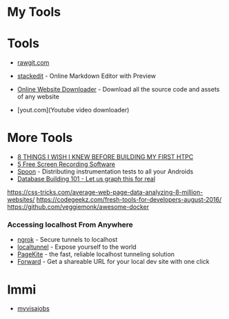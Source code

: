 # My Tools


# Tools
* [rawgit.com](https://rawgit.com/)
* [stackedit](https://stackedit.io/) - Online Markdown Editor with Preview
* [Online Website Downloader](https://websitedownloader.io/) - Download all the source code and assets of any website

* [yout.com](Youtube video downloader)

# More Tools

* [8 THINGS I WISH I KNEW BEFORE BUILDING MY FIRST HTPC](http://mymediaexperience.com/first-htpc-tips/)
* [5 Free Screen Recording Software](http://www.hongkiat.com/blog/win-screen-recording-softwares/)
* [Spoon](http://square.github.io/spoon/) - Distributing instrumentation tests to all your Androids
* [Database Building 101 - Let us graph this for real](https://ayende.com/blog/175041/database-building-101-let-us-graph-this-for-real)


https://css-tricks.com/average-web-page-data-analyzing-8-million-websites/
https://codegeekz.com/fresh-tools-for-developers-august-2016/
https://github.com/veggiemonk/awesome-docker

### Accessing localhost From Anywhere
* [ngrok](https://ngrok.com/) - Secure tunnels to localhost
* [localtunnel](https://localtunnel.github.io/www/) - Expose yourself to the world
* [PageKite](PageKite.net) - the fast, reliable localhost tunneling solution
* [Forward](forwardhq.com) - Get a shareable URL for your local dev site with one click




# Immi
* [myvisajobs](http://www.myvisajobs.com/)

